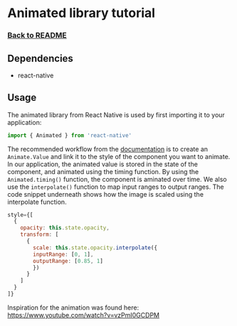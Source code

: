 # Animated library tutorial

### [Back to README](https://github.com/IT2810/it2810-webutvikling-h18-prosjekt-3-38/new/issue/34/readme/README.md/)

## Dependencies
* react-native

## Usage
The animated library from React Native is used by first importing it to your application:

```javascript
import { Animated } from 'react-native'
```
The recommended workflow from the [documentation](https://facebook.github.io/react-native/docs/animated#add) is to create an `Animate.Value` and link it to the style of the component you want to animate. In our application, the animated value is stored in the state of the component, and animated using the timing function. By using the `Animated.timing()` function, the component is aminated over time. We also use the `interpolate()` function to map input ranges to output ranges. The code snippet underneath shows how the image is scaled using the interpolate function.

```javascript
style={[
  {
    opacity: this.state.opacity,
    transform: [
      {
        scale: this.state.opacity.interpolate({
        inputRange: [0, 1],
        outputRange: [0.85, 1]
        })
      }
    ]
  }
]}
```

Inspiration for the animation was found here: https://www.youtube.com/watch?v=vzPmI0GCDPM
